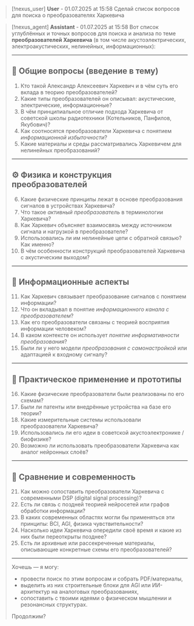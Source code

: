 >[!nexus_user] **User** - 01.07.2025 at 15:58
> Сделай список вопросов для поиска о преобразователях Харкевича
<!-- UID: 9296a31b-471d-46b9-9a75-b0552ebcccc2 -->




>[!nexus_agent] **Assistant** - 01.07.2025 at 15:58
> Вот список углублённых и точных вопросов для поиска и анализа по теме **преобразователей Харкевича** (в том числе акустоэлектрических, электроакустических, нелинейных, информационных):
> 
> ---
> 
> ## 📘 **Общие вопросы (введение в тему)**
> 
> 1. Кто такой Александр Алексеевич Харкевич и в чём суть его вклада в теорию преобразователей?
> 2. Какие типы преобразователей он описывал: акустические, электрические, информационные?
> 3. В чём принципиальное отличие подхода Харкевича от советской школы радиотехники (Котельников, Панфилов, Якубович)?
> 4. Как соотносятся преобразователи Харкевича с понятием *информационной избыточности*?
> 5. Какие материалы и среды рассматривались Харкевичем для нелинейных преобразований?
> 
> ---
> 
> ## ⚙️ **Физика и конструкция преобразователей**
> 
> 6. Какие физические принципы лежат в основе преобразования сигналов в устройствах Харкевича?
> 7. Что такое *активный преобразователь* в терминологии Харкевича?
> 8. Как Харкевич объясняет взаимосвязь между источником сигнала и нагрузкой в преобразователе?
> 9. Использовались ли им нелинейные цепи с обратной связью? Как именно?
> 10. В чём особенности конструкций преобразователей Харкевича с акустическим выходом?
> 
> ---
> 
> ## 🧠 **Информационные аспекты**
> 
> 11. Как Харкевич связывает преобразование сигналов с понятием информации?
> 12. Что он вкладывал в понятие *информационного канала с преобразователем*?
> 13. Как его преобразователи связаны с теорией восприятия информации человеком?
> 14. В каком контексте он использует *понятие информативности преобразования*?
> 15. Были ли у него модели *преобразования с самонастройкой* или адаптацией к входному сигналу?
> 
> ---
> 
> ## 🧪 **Практическое применение и прототипы**
> 
> 16. Какие физические преобразователи были реализованы по его схемам?
> 17. Были ли патенты или внедрённые устройства на базе его теории?
> 18. Какие измерительные системы использовали преобразователи Харкевича?
> 19. Использовались ли его идеи в советской акустоэлектронике / биофизике?
> 20. Возможно ли использовать преобразователи Харкевича как аналог нейронных слоёв?
> 
> ---
> 
> ## 🔄 **Сравнение и современность**
> 
> 21. Как можно сопоставить преобразователи Харкевича с современными DSP (digital signal processing)?
> 22. Есть ли связь с поздней теорией нейросетей или графов обработки информации?
> 23. В каких современных областях могли бы применяться эти принципы: BCI, AGI, физика чувствительности?
> 24. Насколько идеи Харкевича опередили своё время и какие из них были переоткрыты позднее?
> 25. Есть ли архивные или рассекреченные материалы, описывающие конкретные схемы его преобразователей?
> 
> ---
> 
> Хочешь — я могу:
> 
> - провести поиск по этим вопросам и собрать PDF/материалы,
> - выделить из них строительные блоки для AGI или ИИ-архитектур на аналоговых преобразованиях,
> - сопоставить с твоими идеями о физическом мышлении и резонансных структурах.
> 
> Продолжим?
<!-- UID: f31eaeae-8bf3-44d4-aedb-786b937cc5eb -->